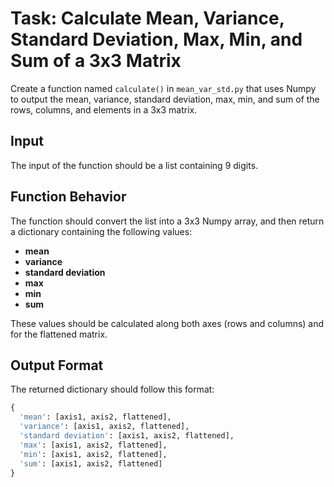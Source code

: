 # Task: Calculate Mean, Variance, Standard Deviation, Max, Min, and Sum of a 3x3 Matrix

Create a function named `calculate()` in `mean_var_std.py` that uses Numpy to output the mean, variance, standard deviation, max, min, and sum of the rows, columns, and elements in a 3x3 matrix.

## Input
The input of the function should be a list containing 9 digits.

## Function Behavior
The function should convert the list into a 3x3 Numpy array, and then return a dictionary containing the following values:

- **mean**
- **variance**
- **standard deviation**
- **max**
- **min**
- **sum**

These values should be calculated along both axes (rows and columns) and for the flattened matrix.

## Output Format
The returned dictionary should follow this format:

```python
{
  'mean': [axis1, axis2, flattened],
  'variance': [axis1, axis2, flattened],
  'standard deviation': [axis1, axis2, flattened],
  'max': [axis1, axis2, flattened],
  'min': [axis1, axis2, flattened],
  'sum': [axis1, axis2, flattened]
}
